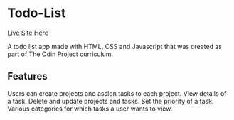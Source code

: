 # Todo-List

[Live Site Here](https://dayo-akinsola.github.io/Todo-List/)

A todo list app made with HTML, CSS and Javascript that was created as part of The Odin Project curriculum.

## Features

Users can create projects and assign tasks to each project.
View details of a task.
Delete and update projects and tasks.
Set the priority of a task.
Various categories for which tasks a user wants to view.
